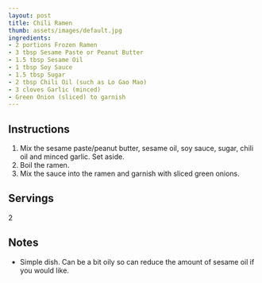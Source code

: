 ```yaml
---
layout: post
title: Chili Ramen
thumb: assets/images/default.jpg
ingredients:
- 2 portions Frozen Ramen
- 3 tbsp Sesame Paste or Peanut Butter
- 1.5 tbsp Sesame Oil
- 1 tbsp Soy Sauce
- 1.5 tbsp Sugar
- 2 tbsp Chili Oil (such as Lo Gao Mao)
- 3 cloves Garlic (minced)
- Green Onion (sliced) to garnish
---
```


## Instructions
1. Mix the sesame paste/peanut butter, sesame oil, soy sauce, sugar, chili oil and minced garlic. Set aside.
2. Boil the ramen. 
3. Mix the sauce into the ramen and garnish with sliced green onions.

## Servings
2

## Notes
- Simple dish. Can be a bit oily so can reduce the amount of sesame oil if you would like.